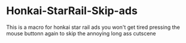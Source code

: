 # Honkai-StarRail-Skip-ads
This is a macro for honkai star rail ads you won't get tired pressing the mouse buttonn again to skip the annoying long ass cutscene
